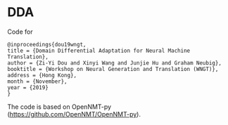 # DDA

Code for

    @inproceedings{dou19wngt,
    title = {Domain Differential Adaptation for Neural Machine Translation},
    author = {Zi-Yi Dou and Xinyi Wang and Junjie Hu and Graham Neubig},
    booktitle = {Workshop on Neural Generation and Translation (WNGT)},
    address = {Hong Kong},
    month = {November},
    year = {2019}
    }

The code is based on OpenNMT-py (https://github.com/OpenNMT/OpenNMT-py).

